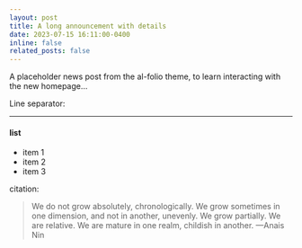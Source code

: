 ```yaml
---
layout: post
title: A long announcement with details
date: 2023-07-15 16:11:00-0400
inline: false
related_posts: false
---
```



A placeholder news post from the al-folio theme, to learn interacting with the new homepage... 

Line separator:
***

#### list
<ul>
    <li>item 1</li>
    <li>item 2</li>
    <li>item 3</li>
</ul>

citation:

> We do not grow absolutely, chronologically. We grow sometimes in one dimension, and not in another, unevenly. We grow partially. We are relative. We are mature in one realm, childish in another.
> —Anais Nin
